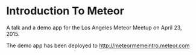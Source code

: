 # Introduction To Meteor

A talk and a demo app for the Los Angeles Meteor Meetup on April 23, 2015.

The demo app has been deployed to http://meteormemeintro.meteor.com
